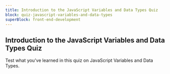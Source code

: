 ```yaml
---
title: Introduction to the JavaScript Variables and Data Types Quiz
block: quiz-javascript-variables-and-data-types
superBlock: front-end-development
---
```


## Introduction to the JavaScript Variables and Data Types Quiz

Test what you've learned in this quiz on JavaScript Variables and Data Types.
